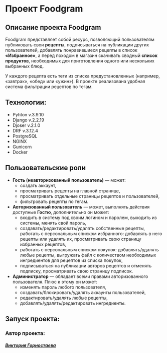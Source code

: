 # Проект Foodgram

## Описание проекта Foodgram
Foodgram представляет собой ресурс, позволяющий пользователям
публиковать свои **рецепты**, подписываться на публикации других пользователей, добавлять понравившиеся рецепты в список **«Избранное»**, а перед походом в магазин скачивать сводный **список продуктов**, необходимых для приготовления одного или нескольких выбранных блюд.

У каждого рецепта есть теги из списка предустановленных (например, «завтрак», «обед» или «ужин»). В проекте реализована удобная система фильтрации рецептов по тегам.

## Технологии:
- Pyhton v.3.9.10
- Django v.2.2.19
- Djoser v.2.1.0
- DRF v.3.12.4
- PostgreSQL
- NGINX
- Gunicorn
- Docker

## Пользовательские роли
- **Гость (неавторизованный пользователь)** — может:
    - создать аккаунт, 
    - просматривать рецепты на главной странице, 
    - просматривать отдельные страницы рецептов и пользователей,
    - фильтровать рецепты по тегам.
- **Авторизованный пользователь** — может, выполнять действия доступные **Гостю**, дополнительно он может: 
    - входить в систему под своим логином и паролем, выходить из системы, менять свой пароль, 
    - создавать/редактировать/удалять собственные рецепты, работать с персональным списком избранного: добавлять в него рецепты или удалять их, просматривать свою страницу избранных рецептов, 
    - работать с персональным списком покупок: добавлять/удалять любые рецепты, выгружать файл с количеством необходимых ингредиентов для рецептов из списка покупок, 
    - подписываться на публикации авторов рецептов и отменять подписку, просматривать свою страницу подписок.
- **Администратор** — обладает всеми правами авторизованного пользователя. Плюс к этому он может:
    - изменять пароль любого пользователя,
    - создавать/блокировать/удалять аккаунты пользователей,
    - редактировать/удалять любые рецепты, 
    - добавлять/удалять/редактировать ингредиенты.

## Запуск проекта:

### Автор проекта:
##### [Виктория Горностаева](https://github.com/vvgornostaeva)


